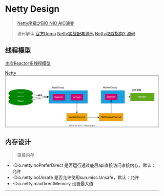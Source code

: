 # Netty Design
> [Netty序章之BIO NIO AIO演变](https://segmentfault.com/a/1190000012976683)

> 源码解读
> [官方Demo](https://github.com/netty/netty/tree/4.1/example/src/main/java/io/netty/example)
> [Netty实战配套源码](https://github.com/ReactivePlatform/netty-in-action-cn)
> [Netty权威指南2 源码](https://github.com/Kuangcp/NettyBook2)

## 线程模型
[主次Reactor多线程模型](/Skills/CS/IO.md#reactor)

Netty
![](/Java/Ecosystem/Netty/img/001-reactor-netty.drawio.svg)

## 内存设计

> 直接内存

- -Dio.netty.noPreferDirect 是否运行通过底层api直接访问直接内存，默认：允许
- -Dio.netty.noUnsafe 是否允许使用sun.misc.Unsafe，默认：允许
- -Dio.netty.maxDirectMemory 设置最大值

************************
